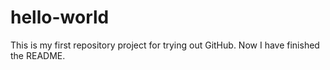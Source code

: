 # hello-world
This is my first repository project for trying out GitHub. Now I have finished the README.
